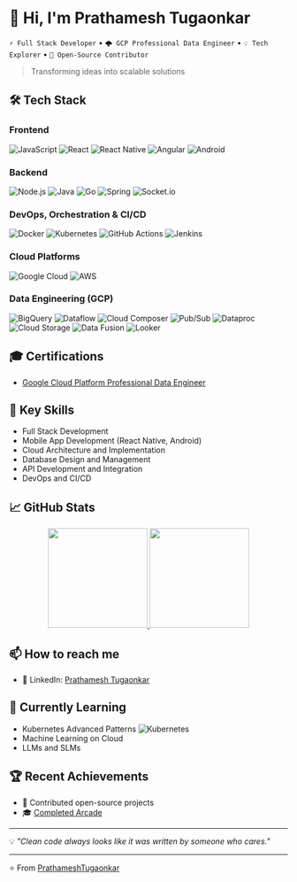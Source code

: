<!--
**PrathameshTugaonkar/PrathameshTugaonkar** is a ✨ _special_ ✨ repository because its `README.md` (this file) appears on your GitHub profile.

Here are some ideas to get you started:

- 🔭 I’m currently working on ...
- 🌱 I’m currently learning ...
- 👯 I’m looking to collaborate on ...
- 🤔 I’m looking for help with ...
- 💬 Ask me about ...
- 📫 How to reach me: ...
- 😄 Pronouns: ...
- ⚡ Fun fact: ...
-->


# 👋 Hi, I'm Prathamesh Tugaonkar

`⚡ Full Stack Developer` • `🌩️ GCP Professional Data Engineer` • `💡 Tech Explorer` • `🤝 Open-Source Contributor`
> Transforming ideas into scalable solutions

## 🛠️ Tech Stack
### Frontend
![JavaScript](https://img.shields.io/badge/-JavaScript-F7DF1E?style=for-the-badge&logo=javascript&logoColor=black)
![React](https://img.shields.io/badge/-React-61DAFB?style=for-the-badge&logo=react&logoColor=black)
![React Native](https://img.shields.io/badge/-React_Native-61DAFB?style=for-the-badge&logo=react&logoColor=black)
![Angular](https://img.shields.io/badge/angular-%23DD0031.svg?style=for-the-badge&logo=angular&logoColor=white)
![Android](https://img.shields.io/badge/-Android-3DDC84?style=for-the-badge&logo=android&logoColor=white)

### Backend
![Node.js](https://img.shields.io/badge/-Node.js-339933?style=for-the-badge&logo=node.js&logoColor=white)
![Java](https://img.shields.io/badge/-Java-007396?style=for-the-badge&logo=java&logoColor=white)
![Go](https://img.shields.io/badge/-Go-00ADD8?style=for-the-badge&logo=go&logoColor=white)
![Spring](https://img.shields.io/badge/spring-%236DB33F.svg?style=for-the-badge&logo=spring&logoColor=white)
![Socket.io](https://img.shields.io/badge/Socket.io-black?style=for-the-badge&logo=socket.io&badgeColor=010101)

### DevOps, Orchestration & CI/CD
![Docker](https://img.shields.io/badge/-Docker-%230db7ed?style=for-the-badge&logo=docker&logoColor=white)
![Kubernetes](https://img.shields.io/badge/-Kubernetes-%23326ce5?style=for-the-badge&logo=kubernetes&logoColor=white)
![GitHub Actions](https://img.shields.io/badge/-GitHub%20Actions-%232671E5?style=for-the-badge&logo=githubactions&logoColor=white)
![Jenkins](https://img.shields.io/badge/-Jenkins-D24939?style=for-the-badge&logo=jenkins&logoColor=white)

### Cloud Platforms
![Google Cloud](https://img.shields.io/badge/-Google_Cloud-4285F4?style=for-the-badge&logo=google-cloud&logoColor=white)
![AWS](https://img.shields.io/badge/-AWS-232F3E?style=for-the-badge&logo=amazon-aws&logoColor=white)

### Data Engineering (GCP)
![BigQuery](https://img.shields.io/badge/-BigQuery-4285F4?style=for-the-badge&logo=google-cloud&logoColor=white)
![Dataflow](https://img.shields.io/badge/-Dataflow-4285F4?style=for-the-badge&logo=google-cloud&logoColor=white)
![Cloud Composer](https://img.shields.io/badge/-Cloud%20Composer-4285F4?style=for-the-badge&logo=google-cloud&logoColor=white)
![Pub/Sub](https://img.shields.io/badge/-Pub%2FSub-4285F4?style=for-the-badge&logo=google-cloud&logoColor=white)
![Dataproc](https://img.shields.io/badge/-Dataproc-4285F4?style=for-the-badge&logo=google-cloud&logoColor=white)
![Cloud Storage](https://img.shields.io/badge/-Cloud%20Storage-4285F4?style=for-the-badge&logo=google-cloud&logoColor=white)
![Data Fusion](https://img.shields.io/badge/-Data%20Fusion-4285F4?style=for-the-badge&logo=google-cloud&logoColor=white)
![Looker](https://img.shields.io/badge/-Looker-4285F4?style=for-the-badge&logo=looker&logoColor=white)

## 🎓 Certifications
- [Google Cloud Platform Professional Data Engineer](https://www.credly.com/badges/caa55019-c9b1-4877-9ecd-166efe3b5b72/public_url)

## 🌟 Key Skills
- Full Stack Development
- Mobile App Development (React Native, Android)
- Cloud Architecture and Implementation
- Database Design and Management
- API Development and Integration
- DevOps and CI/CD

## 📈 GitHub Stats
<p align="center">
  <a href="https://github.com/PrathameshTugaonkar">
    <img height="180em" src="https://github-readme-stats.vercel.app/api?username=PrathameshTugaonkar&show_icons=true&theme=radical"/>
    <img height="180em" src="https://github-readme-stats.vercel.app/api/top-langs/?username=PrathameshTugaonkar&layout=compact&theme=radical"/>
  </a>
</p>

## 📫 How to reach me
- 💼 LinkedIn: [Prathamesh Tugaonkar](https://www.linkedin.com/in/prathamesh-tugaonkar-7576b7117)

## 🌱 Currently Learning
- Kubernetes Advanced Patterns ![Kubernetes](https://img.shields.io/badge/kubernetes-%23326ce5.svg?style=for-the-badge&logo=kubernetes&logoColor=white)
- Machine Learning on Cloud
- LLMs and SLMs

## 🏆 Recent Achievements
- 🌟 Contributed open-source projects
- 🎓 [Completed Arcade](https://www.cloudskillsboost.google/public_profiles/09922671-a1b1-47ba-aa03-1c133e416927)

---
💡 *"Clean code always looks like it was written by someone who cares."* 

---
⭐️ From [PrathameshTugaonkar](https://github.com/PrathameshTugaonkar)
